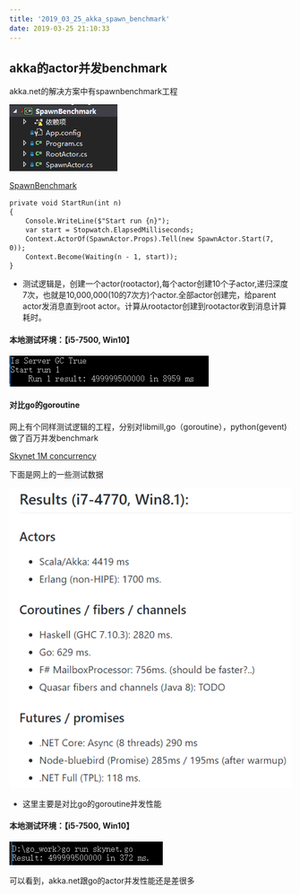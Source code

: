 ```yaml
---
title: '2019_03_25_akka_spawn_benchmark'
date: 2019-03-25 21:10:33
---
```

## akka的actor并发benchmark

akka.net的解决方案中有spawnbenchmark工程

![image](https://github.com/chenanxing/blog/blob/master/etakka/2019_03_25_akka_spawn_benchmark/akka_actor_benchmark01.png?raw=true)

[SpawnBenchmark](https://github.com/akkadotnet/akka.net/blob/dev/src/benchmark/SpawnBenchmark/Program.cs)

```
private void StartRun(int n)
{
    Console.WriteLine($"Start run {n}");
    var start = Stopwatch.ElapsedMilliseconds;
    Context.ActorOf(SpawnActor.Props).Tell(new SpawnActor.Start(7, 0));
    Context.Become(Waiting(n - 1, start));
}
```
- 测试逻辑是，创建一个actor(rootactor),每个actor创建10个子actor,递归深度7次，也就是10,000,000(10的7次方)个actor.全部actor创建完，给parent actor发消息直到root actor。计算从rootactor创建到rootactor收到消息计算耗时。

####  本地测试环境：【i5-7500, Win10】

![image](https://github.com/chenanxing/blog/blob/master/etakka/2019_03_25_akka_spawn_benchmark/akka_actor_spawn_benchmark.png?raw=true)

#### 对比go的goroutine
网上有个同样测试逻辑的工程，分别对libmill,go（goroutine），python(gevent)做了百万并发benchmark

[Skynet 1M concurrency](https://github.com/atemerev/skynet)

下面是网上的一些测试数据

![image](https://github.com/chenanxing/blog/blob/master/etakka/2019_03_25_akka_spawn_benchmark/akka_actor_spawn_benchmark03.png?raw=true)


- 这里主要是对比go的goroutine并发性能

#### 本地测试环境：【i5-7500, Win10】
![image](https://github.com/chenanxing/blog/blob/master/etakka/2019_03_25_akka_spawn_benchmark/akka_actor_spawn_benchmark02.png?raw=true)


可以看到，akka.net跟go的actor并发性能还是差很多